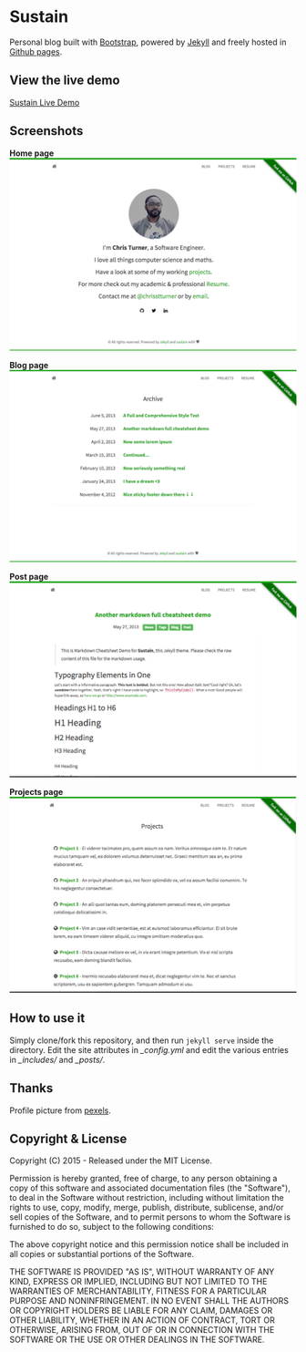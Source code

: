 
# Sustain

Personal blog built with [Bootstrap](http://getbootstrap.com/), powered by [Jekyll](http://jekyllrb.com/) and freely
hosted in [Github pages](https://pages.github.com/).


## View the live demo

[Sustain Live Demo](https://biomadeira.github.io/sustain)


## Screenshots

**Home page**
![home page](https://raw.githubusercontent.com/biomadeira/sustain/gh-pages/assets/images/screen1.png)

**Blog page**
![blog page](https://raw.githubusercontent.com/biomadeira/sustain/gh-pages/assets/images/screen2.png)

**Post page**
![post page](https://raw.githubusercontent.com/biomadeira/sustain/gh-pages/assets/images/screen3.png)

**Projects page**
![project page](https://raw.githubusercontent.com/biomadeira/sustain/gh-pages/assets/images/screen4.png)


## How to use it

Simply clone/fork this repository, and then run `jekyll serve` inside the directory.
Edit the site attributes in *_config.yml* and edit the various entries in *_includes/* and *_posts/*.

## Thanks 

Profile picture from [pexels](https://www.pexels.com/photo/portrait-black-african-ethnicity-person-9494/).


## Copyright & License

Copyright (C) 2015 - Released under the MIT License.

Permission is hereby granted, free of charge, to any person obtaining a copy of this software and associated documentation files (the "Software"), to deal in the Software without restriction, including without limitation the rights to use, copy, modify, merge, publish, distribute, sublicense, and/or sell copies of the Software, and to permit persons to whom the Software is furnished to do so, subject to the following conditions:

The above copyright notice and this permission notice shall be included in all copies or substantial portions of the Software.

THE SOFTWARE IS PROVIDED "AS IS", WITHOUT WARRANTY OF ANY KIND, EXPRESS OR IMPLIED, INCLUDING BUT NOT LIMITED TO THE WARRANTIES OF MERCHANTABILITY, FITNESS FOR A PARTICULAR PURPOSE AND
NONINFRINGEMENT. IN NO EVENT SHALL THE AUTHORS OR COPYRIGHT HOLDERS BE LIABLE FOR ANY CLAIM, DAMAGES OR OTHER LIABILITY, WHETHER IN AN ACTION OF CONTRACT, TORT OR OTHERWISE, ARISING FROM, OUT OF OR IN CONNECTION WITH THE SOFTWARE OR THE USE OR OTHER DEALINGS IN THE SOFTWARE.

